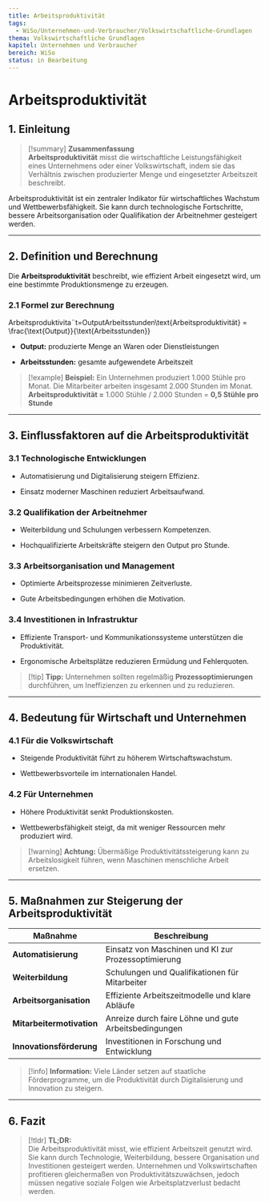 ```yaml
---
title: Arbeitsproduktivität
tags:
  - WiSo/Unternehmen-und-Verbraucher/Volkswirtschaftliche-Grundlagen
thema: Volkswirtschaftliche Grundlagen
kapitel: Unternehmen und Verbraucher
bereich: WiSo
status: in Bearbeitung
---
```

# Arbeitsproduktivität

## 1. Einleitung

> [!summary] **Zusammenfassung**  
> **Arbeitsproduktivität** misst die wirtschaftliche Leistungsfähigkeit eines Unternehmens oder einer Volkswirtschaft, indem sie das Verhältnis zwischen produzierter Menge und eingesetzter Arbeitszeit beschreibt.

Arbeitsproduktivität ist ein zentraler Indikator für wirtschaftliches Wachstum und Wettbewerbsfähigkeit. Sie kann durch technologische Fortschritte, bessere Arbeitsorganisation oder Qualifikation der Arbeitnehmer gesteigert werden.

---

## 2. Definition und Berechnung

Die **Arbeitsproduktivität** beschreibt, wie effizient Arbeit eingesetzt wird, um eine bestimmte Produktionsmenge zu erzeugen.

### 2.1 **Formel zur Berechnung**

Arbeitsproduktivita¨t=OutputArbeitsstunden\text{Arbeitsproduktivität} = \frac{\text{Output}}{\text{Arbeitsstunden}}

- **Output:** produzierte Menge an Waren oder Dienstleistungen
    
- **Arbeitsstunden:** gesamte aufgewendete Arbeitszeit
    

> [!example] **Beispiel:** Ein Unternehmen produziert 1.000 Stühle pro Monat. Die Mitarbeiter arbeiten insgesamt 2.000 Stunden im Monat.  
> **Arbeitsproduktivität =** 1.000 Stühle / 2.000 Stunden = **0,5 Stühle pro Stunde**

---

## 3. Einflussfaktoren auf die Arbeitsproduktivität

### 3.1 **Technologische Entwicklungen**

- Automatisierung und Digitalisierung steigern Effizienz.
    
- Einsatz moderner Maschinen reduziert Arbeitsaufwand.
    

### 3.2 **Qualifikation der Arbeitnehmer**

- Weiterbildung und Schulungen verbessern Kompetenzen.
    
- Hochqualifizierte Arbeitskräfte steigern den Output pro Stunde.
    

### 3.3 **Arbeitsorganisation und Management**

- Optimierte Arbeitsprozesse minimieren Zeitverluste.
    
- Gute Arbeitsbedingungen erhöhen die Motivation.
    

### 3.4 **Investitionen in Infrastruktur**

- Effiziente Transport- und Kommunikationssysteme unterstützen die Produktivität.
    
- Ergonomische Arbeitsplätze reduzieren Ermüdung und Fehlerquoten.
    

> [!tip] **Tipp:** Unternehmen sollten regelmäßig **Prozessoptimierungen** durchführen, um Ineffizienzen zu erkennen und zu reduzieren.

---

## 4. Bedeutung für Wirtschaft und Unternehmen

### 4.1 **Für die Volkswirtschaft**

- Steigende Produktivität führt zu höherem Wirtschaftswachstum.
    
- Wettbewerbsvorteile im internationalen Handel.
    

### 4.2 **Für Unternehmen**

- Höhere Produktivität senkt Produktionskosten.
    
- Wettbewerbsfähigkeit steigt, da mit weniger Ressourcen mehr produziert wird.
    

> [!warning] **Achtung:** Übermäßige Produktivitätssteigerung kann zu Arbeitslosigkeit führen, wenn Maschinen menschliche Arbeit ersetzen.

---

## 5. Maßnahmen zur Steigerung der Arbeitsproduktivität

|Maßnahme|Beschreibung|
|---|---|
|**Automatisierung**|Einsatz von Maschinen und KI zur Prozessoptimierung|
|**Weiterbildung**|Schulungen und Qualifikationen für Mitarbeiter|
|**Arbeitsorganisation**|Effiziente Arbeitszeitmodelle und klare Abläufe|
|**Mitarbeitermotivation**|Anreize durch faire Löhne und gute Arbeitsbedingungen|
|**Innovationsförderung**|Investitionen in Forschung und Entwicklung|

> [!info] **Information:** Viele Länder setzen auf staatliche Förderprogramme, um die Produktivität durch Digitalisierung und Innovation zu steigern.

---

## 6. Fazit

> [!tldr] **TL;DR:**  
> Die Arbeitsproduktivität misst, wie effizient Arbeitszeit genutzt wird. Sie kann durch Technologie, Weiterbildung, bessere Organisation und Investitionen gesteigert werden. Unternehmen und Volkswirtschaften profitieren gleichermaßen von Produktivitätszuwächsen, jedoch müssen negative soziale Folgen wie Arbeitsplatzverlust bedacht werden.
